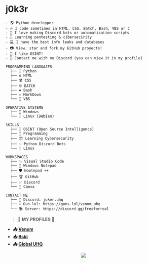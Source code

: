 # j0k3r

```
- 🌎 Python developper
- 🔥 I code sometimes in HTML. CSS. Batch, Bash, VBS or C
- 🤖 I love making Discord bots or automatization scripts
- 💎 Learning pentesting & cibersecirity
- 💻 I have the best info leaks and databases
- 📷 View, star and fork my GitHub proyects!
- 👀 I like OSINT!
- 🥰 Contact me with me Discord (you can view it in my profile)
```

```
PROGRAMMING LANGUAJES
  ├── 🐍 Python
  ├── ⚙️ HTML
  ├── 🛠️ CSS
  ├── 🌐 BATCH
  ├── ☘️ Bash
  ├── ✏️ MarkDown
  └── 📌 VBS

OPERATIVE SYSTEMS
  ├── 📂 Windows
  └── 🐧 Linux (Debian)

SKILLS
  ├── 💫 OSINT (Open Source Intelligence)
  ├── 📒 Programming
  ├── 📦 Learning Cybersecurity
  ├── 💡 Python Discord Bots
  └── 🐧 Linux 

WORKSPACES
  ├── ✨ Visual Studio Code
  ├── 📝 Windows Notepad
  ├── 🛡️ Nootepad ++
  ├── 🏆 GitHub
  ├── ✅ Discord
  └── 💼 Canva

CONTACT ME
  ├── 💎 Discord: joker.uhq
  ├── 💀 Gun.lol: https://guns.lol/venom_uhq
  └── 📚 Server: https://discord.gg/freeforreal
```

> **🗿 MY PROFILES 🗿**

- **📥 [Venom](https://guns.lol/venom_uhq)**
- **📥 [Bskt](https://guns.lol/bskt)**
- **📥 [Global UHQ](https://guns.lol/global.uhq)** 

<div align='center'><img src='https://www.websitecounterfree.com/c.php?d=9&id=61714&s=1' border='0'>
